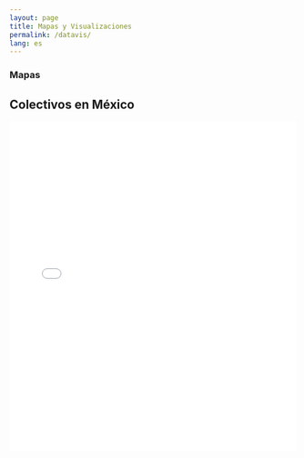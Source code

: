 ```yaml
---
layout: page
title: Mapas y Visualizaciones
permalink: /datavis/
lang: es
---
```


<h3>Mapas</h3>

<h2>Colectivos en México</h2>

<iframe src="../assets/mapas/mapaColectivos.html" title="Mapa de colectivos" style="width: 100%; height: 580px; border:none;"></iframe>

